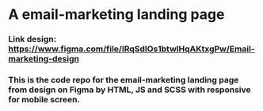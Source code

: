# A email-marketing landing page 

### Link design: https://www.figma.com/file/lRqSdlOs1btwlHqAKtxgPw/Email-marketing-design

### This is the code repo for the email-marketing landing page from design on Figma by HTML, JS and SCSS with responsive for mobile screen.
